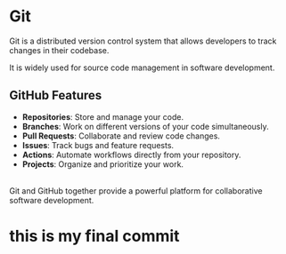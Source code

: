 # Git

Git is a distributed version control system that allows developers to track changes in their codebase.
<br>

 It is widely used for source code management in software development.
 <br>


## GitHub Features
- **Repositories**: Store and manage your code.
- **Branches**: Work on different versions of your code simultaneously.
- **Pull Requests**: Collaborate and review code changes.
- **Issues**: Track bugs and feature requests.
- **Actions**: Automate workflows directly from your repository.
- **Projects**: Organize and prioritize your work.
<br>
Git and GitHub together provide a powerful platform for collaborative software development.

# this is my final commit
